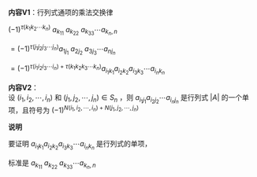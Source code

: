 **内容V1**：行列式通项的乘法交换律    
    
 $(-1)^{\tau{(k_1k_2\cdots k_n)}}\     
a_{k_11}\ a_{k_22}\ a_{k_33}\cdots a_{k_n,n}$     
    
 $=(-1)^{\tau(j_1j_2j_3\cdots j_n)}a_{1j_1}\ a_{2j_2}\ a_{3j_3}\cdots a_{nj_n}$     
    
 $=(-1)^{\tau(i_1i_2i_3\cdots i_n)+\tau(k_1k_2k_3\cdots k_n)}a_{i_1k_1}a_{i_2k_2}a_{i_3k_3}\cdots a_{i_nk_n}$     
    
**内容V2**：    
设 $(i_1,i_2,\cdots,i_n)$ 和 $(j_1,j_2,\cdots,j_n)\in S_n$ ，则 $a_{i_1j_1}a_{i_2j_2}\cdots a_{i_nj_n}$ 是行列式 $|A|$ 的一个单项，且符号为 $(-1)^{N(i_1,i_2,\cdots,i_n)+N(j_1,j_2,\cdots,j_n)}$     
    
**说明**    
    
要证明 $a_{i_1k_1}a_{i_2k_2}a_{i_3k_3}\cdots a_{i_nk_n}$ 是行列式的单项，    
    
标准是 $a_{k_11}\ a_{k_22}\ a_{k_33}\cdots a_{k_n,n}$     
    

